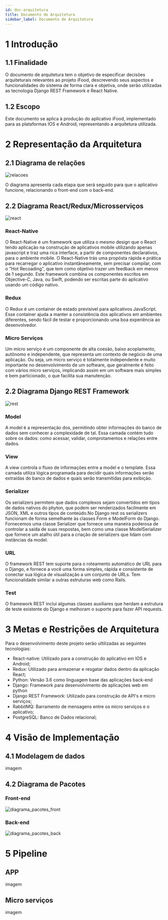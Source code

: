 ```yaml
---
id: doc-arquitetura
title: Documento de Arquitetura
sidebar_label: Documento de Arquitetura
---
```


# 1 Introdução

## 1.1 Finalidade

O documento de arquitetura tem o objetivo de especificar decisões arquiteturais relevantes ao projeto iFood, descrevendo seus aspectos e funcionalidades do sistema de forma clara e objetiva, onde serão utilizadas as tecnologia Django REST Framework e React Native.

## 1.2 Escopo

Este documento se aplica à produção do aplicativo iFood, implementado para as plataformas IOS e Android, representando a arquitetura utilizada.

# 2 Representação da Arquitetura

## 2.1 Diagrama de relações

![relacoes](assets/arquitetura/diagrama_relacoes.png)

O diagrama apresenta cada etapa que será seguido para que o aplicativo funcione, relacionando o front-end com o back-end.

## 2.2 Diagrama React/Redux/Microsserviços

![react](assets/arquitetura/diagrama_react.png)

### React-Native

O React-Native é um framework que utiliza o mesmo design que o React tendo aplicação na construção de aplicativos mobile utilizando apenas javascript e traz uma rica interface, a partir de componentes declarativos, para o ambiente mobile. O React-Native trás uma propósta rápida e prática para recarregar o aplicativo instantâneamente, sem precisar compilar, com o "Hot Recoading", que tem como objetivo trazer um feedback em menos de 1 segundo. Este framework combina os componentes escritos em Objective-C, Java, ou Swift, podendo ser escritas parte do aplicativo usando um código nativo.

### Redux

O Redux é um container de estado previsível para aplicativos JavaScript. Esse container ajuda a manter a consistência dos aplicativos em ambientes diferentes, sendo fácil de testar e proporcionando uma boa experiência ao desenvolvedor.

### Micro Serviços

Um micro serviço é um componente de alta coesão, baixo acoplamento, autônomo e independente, que representa um contexto de negócio de uma aplicação. Ou seja, um micro serviço é totalmente independente e muito importante no desenvolvimento de um software, que geralmente é feito com vários micro serviços, implicando assim em um software mais simples e bem particionado, o que facilita sua manutenção.


## 2.2 Diagrama Django REST Framework

![rest](assets/arquitetura/rest.png)

### Model

A model é a representação dos, permitindo obter informações do banco de dados sem conhecer a complexidade de tal. Essa camada contém tudo sobre os dados: como acessar, validar, comprotamentos e relações entre dados.

### View

A view controla o fluxo de informações entre a model e o template. Essa camada utiliza lógica programada para decidir quais informações serão extraídas do banco de dados e quais serão transmitidas para exibição.

### Serializer

Os serializers permitem que dados complexos sejam convertidos em tipos de dados nativos do phyton, que podem ser renderizados facilmente em JSON, XML e outros tipos de conteúdo.No Django rest os serializers funcionam de forma semelhante às classes Form e ModelForm do Django. Fornecemos uma classe Serializer que fornece uma maneira poderosa de controlar a saída de suas respostas, bem como uma classe ModelSerializer que fornece um atalho útil para a criação de serializers que lidam com instâncias da model.

### URL

O framework REST tem suporte para o roteamento automático de URL para o Django, e fornece a você uma forma simples, rápida e consistente de conectar sua lógica de visualização a um conjunto de URLs. Tem funcionalidade similar a outras estruturas web como Rails.

### Test

O framework REST inclui algumas classes auxiliares que herdam a estrutura de teste existente do Django e melhoram o suporte para fazer API requests.

# 3 Metas e Restrições de Arquitetura

Para o desenvolvimento deste projeto serão ultilizadas as seguintes tecnologias:

- React-native: Utilizado para a construção do aplicativo em IOS e Android;
- Redux: Utilizado para armazenar e resgatar dados dentro da aplicação React;
- Python: Versão 3.6 como linguagem base das aplicações back-end
- Django: Framework para desenvolvimento de aplicações web em python
- Django REST Framework: Utilizado para construção de API's e micro serviços;
- RabbitMQ: Barramento de mensagens entre os micro serviços e o aplicativo;
- PostgreSQL: Banco de Dados relacional;

# 4 Visão de Implementação

## 4.1 Modelagem de dados

imagem

## 4.2 Diagrama de Pacotes

### Front-end

![diagrama_pacotes_front](assets/arquitetura/diagrama_pacotes_front.png)

### Back-end


![diagrama_pacotes_back](assets/arquitetura/diagrama_pacotes_back.png)

# 5 Pipeline

## APP

imagem

## Micro serviços

imagem
